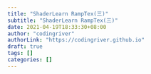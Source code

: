 ```yaml
---
title: "ShaderLearn RampTex(三)"
subtitle: "ShaderLearn RampTex(三)"
date: 2021-04-19T18:33:30+08:00
author: "codingriver"
authorLink: "https://codingriver.github.io"
draft: true
tags: []
categories: []
---
```


<!--more-->

